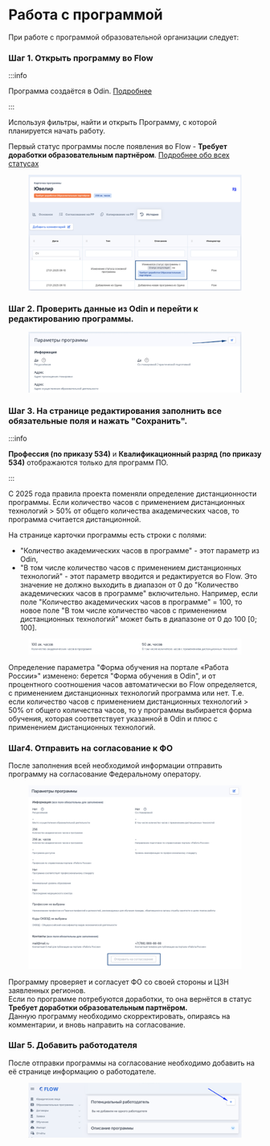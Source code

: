 # Работа с программой

При работе с программой  образовательной организации следует:

### Шаг 1. Открыть программу во Flow

:::info

Программа создаётся в Odin. [Подробнее](https://informa.gitbook.io/odin/instrukcii-po-rabote/dobavit-programmu-v-ramkakh-proekta-kadry)

:::

Используя фильтры, найти и открыть Программу, с которой планируется начать работу.

Первый статус программы после появления во Flow - **Требует доработки образовательным партнёром**. [Подробнее обо всех статусах](statusy-programm.md)

<figure><img src="../.gitbook/assets/image (206).png" alt=""><figcaption></figcaption></figure>

### Шаг 2. Проверить данные из Odin и перейти к редактированию программы.

<figure><img src="../.gitbook/assets/image (213).png" alt=""><figcaption></figcaption></figure>

### Шаг 3. На странице редактирования заполнить все обязательные поля и нажать "Сохранить".

:::info

**Профессия (по приказу 534)** и **Квалификационный разряд (по приказу 534)** отображаются только для программ ПО.

:::

С 2025 года правила проекта поменяли определение дистанционности программы. Если количество часов с применением дистанционных технологий > 50% от общего количества академических часов, то программа считается дистанционной.

На странице карточки программы есть строки с полями:

* "Количество академических часов в программе" - этот параметр из Odin,
* "В том числе количество часов с применением дистанционных технологий" - этот параметр вводится и редактируется во Flow. Это значение не должно выходить в диапазон от 0 до "Количество академических часов в программе" включительно. Например, если поле "Количество академических часов в программе" = 100, то новое поле "В том числе количество часов с применением дистанционных технологий" может быть в диапазоне от 0 до 100 \[0; 100].

<figure><img src="../.gitbook/assets/image (202).png" alt=""><figcaption></figcaption></figure>

Определение параметра "Форма обучения на портале «Работа России»" изменено: берется "Форма обучения в Odin", и от процентного соотношения часов автоматически во Flow определяется, с применением дистанционных технологий программа или нет. Т.е. если количество часов с применением дистанционных технологий > 50% от общего количества часов, то у программы выбирается форма обучения, которая соответствует указанной в Odin и плюс с применением дистанционных технологий.

### Шаг4. Отправить на согласование к ФО

После заполнения всей необходимой информации отправить программу на согласование Федеральному оператору.

<figure><img src="../.gitbook/assets/image (204).png" alt=""><figcaption></figcaption></figure>

Программу проверяет и согласует ФО со своей стороны и ЦЗН заявленных регионов. \
Если по  программе потребуются доработки, то она  вернётся в статус **Требует доработки образовательным партнёром.**  \
Данную программу необходимо скорректировать, опираясь на комментарии, и вновь направить на согласование.

### Шаг 5. Добавить работодателя

После отправки программы на согласование необходимо добавить на её странице информацию о работодателе.

<figure><img src="../.gitbook/assets/image (216).png" alt=""><figcaption></figcaption></figure>
